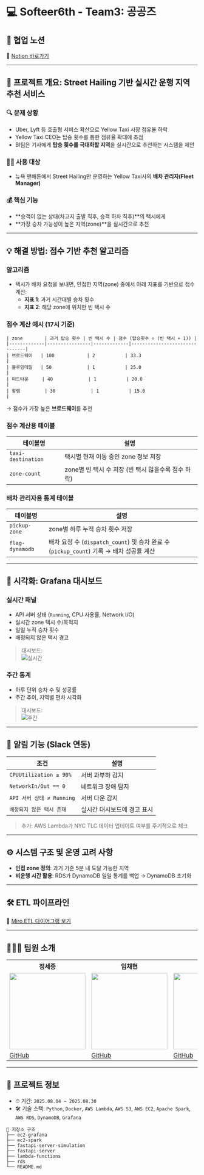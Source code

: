 # 💻 Softeer6th - Team3: 공공즈

## 🧠 협업 노션  
📎 [Notion 바로가기](https://chayhyeon.notion.site/24c331850b7b80f09ef4cee3c6056ebc)

---

## 🚕 프로젝트 개요: Street Hailing 기반 실시간 운행 지역 추천 서비스

### 🔍 문제 상황
- Uber, Lyft 등 호출형 서비스 확산으로 Yellow Taxi 시장 점유율 하락
- Yellow Taxi CEO는 탑승 횟수를 통한 점유율 확대에 초점
- BI팀은 기사에게 **탑승 횟수를 극대화할 지역**을 실시간으로 추천하는 시스템을 제안

### 👨‍💻 사용 대상
- 뉴욕 맨해튼에서 Street Hailing만 운영하는 Yellow Taxi사의 **배차 관리자(Fleet Manager)**

### 💰 핵심 기능
- **승객이 없는 상태(차고지 출발 직후, 승객 하차 직후)**의 택시에게
- **가장 승차 가능성이 높은 지역(zone)**을 실시간으로 추천

---

## 💡 해결 방법: 점수 기반 추천 알고리즘

### 알고리즘
- 택시가 배차 요청을 보내면, 인접한 지역(zone) 중에서 아래 지표를 기반으로 점수 계산:
  - **지표 1**: 과거 시간대별 승차 횟수
  - **지표 2**: 해당 zone에 위치한 빈 택시 수

### 점수 계산 예시 (17시 기준)

```
| zone        | 과거 탑승 횟수 | 빈 택시 수 | 점수 (탑승횟수 ÷ (빈 택시 + 1)) |
|-------------|----------------|-------------|-------------------------------|
| 브로드웨이   | 100            | 2           | 33.3                          |
| 블루밍데일   | 50             | 1           | 25.0                          |
| 미드타운     | 40             | 1           | 20.0                          |
| 할렘         | 30             | 1           | 15.0                          |
```

→ 점수가 가장 높은 **브로드웨이**를 추천

### 점수 계산용 테이블

| 테이블명 | 설명 |
|----------|------|
| `taxi-destination` | 택시별 현재 이동 중인 zone 정보 저장 |
| `zone-count` | zone별 빈 택시 수 저장 (빈 택시 많을수록 점수 하락) |

### 배차 관리자용 통계 테이블

| 테이블명 | 설명 |
|----------|------|
| `pickup-zone` | zone별 하루 누적 승차 횟수 저장 |
| `flag-dynamodb` | 배차 요청 수 (`dispatch_count`) 및 승차 완료 수 (`pickup_count`) 기록 → 배차 성공률 계산 |

---

## 👀 시각화: Grafana 대시보드

### 실시간 패널
- API 서버 상태 (`Running`, CPU 사용률, Network I/O)
- 실시간 zone 택시 수/목적지
- 일일 누적 승차 횟수
- 배정되지 않은 택시 경고

> 대시보드:  
> ![실시간](https://github.com/user-attachments/assets/6561fee5-c289-4183-afb2-7c437c7821ec)  

### 주간 통계
- 하루 단위 승차 수 및 성공률
- 주간 추이, 지역별 편차 시각화

> 대시보드:  
> ![주간](https://github.com/user-attachments/assets/85998310-2362-4669-a983-4d990ad1cd18)

---

## 🔔 알림 기능 (Slack 연동)

| 조건 | 설명 |
|------|------|
| `CPUUtilization ≥ 90%` | 서버 과부하 감지 |
| `NetworkIn/Out == 0` | 네트워크 장애 탐지 |
| `API 서버 상태 ≠ Running` | 서버 다운 감지 |
| `배정되지 않은 택시 존재` | 실시간 대시보드에 경고 표시 |

> 추가: AWS Lambda가 NYC TLC 데이터 업데이트 여부를 주기적으로 체크

---

## ⚙️ 시스템 구조 및 운영 고려 사항

- **인접 zone 정의**: 과거 기준 5분 내 도달 가능한 지역
- **비운행 시간 활용**: RDS가 DynamoDB 일일 통계를 백업 → DynamoDB 초기화

---

## 🛠 ETL 파이프라인

📌 [Miro ETL 다이어그램 보기](https://miro.com/app/board/uXjVJSgeANA=/)

---

## 👨‍👩‍👦‍ 팀원 소개

<div align="center">
<table>
<tr>
  <th>정세종</th>
  <th>임채현</th>
  <th>박병준</th>
</tr>
<tr>
  <td><img width="200" src="https://github.com/user-attachments/assets/a09d2be5-0c3c-43a5-b895-f252d5839374" /></td>
  <td><img width="200" src="https://i.namu.wiki/i/05iTwXCQEzxWuzq2DJJcIO6Kz-EgzR8778fH3eDDvhI_g5lg8Wo57Rp_KefumgoL5fUe8mg-as5eUJ8uYaNSnw.webp" /></td>
  <td><img width="200" src="https://github.com/user-attachments/assets/48382c0d-6da8-405f-957b-b6c375ebefda" /></td>
</tr>
<tr>
  <td><a href="https://github.com/sejjong">GitHub</a></td>
  <td><a href="https://github.com/bkindtoevery1">GitHub</a></td>
  <td><a href="https://github.com/bjpark0925">GitHub</a></td>
</tr>
</table>
</div>

---

## 📂 프로젝트 정보

- ⏱ 기간: `2025.08.04 ~ 2025.08.30`  
- 🛠 기술 스택: `Python`, `Docker`, `AWS Lambda`, `AWS S3`, `AWS EC2`, `Apache Spark`, `AWS RDS`, `DynamoDB`, `Grafana`

```
📁 저장소 구조
├── ec2-grafana
├── ec2-spark
├── fastapi-server-simulation
├── fastapi-server
├── lambda-functions
├── rds
└── README.md
```
